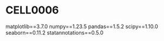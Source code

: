 # CELL0006
matplotlib==3.7.0
numpy==1.23.5
pandas==1.5.2
scipy==1.10.0
seaborn==0.11.2
statannotations==0.5.0
